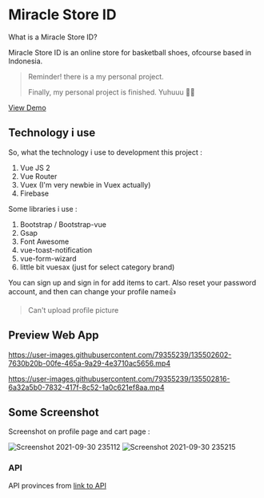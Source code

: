 # Miracle Store ID

What is a Miracle Store ID?

Miracle Store ID is an online store for basketball shoes, ofcourse based in Indonesia.

> Reminder! there is a my personal project.
>
> Finally, my personal project is finished. Yuhuuu 🤸‍♂️

[View Demo](https://miracle-basketball.firebaseapp.com/)

## Technology i use

So, what the technology i use to development this project :

1. Vue JS 2
2. Vue Router
3. Vuex (I'm very newbie in Vuex actually)
4. Firebase

Some libraries i use :

1. Bootstrap / Bootstrap-vue
2. Gsap
3. Font Awesome
4. vue-toast-notification
5. vue-form-wizard
6. little bit vuesax (just for select category brand)

You can sign up and sign in for add items to cart.
Also reset your password account, and then can change your profile name👍

> Can't upload profile picture

## Preview Web App

https://user-images.githubusercontent.com/79355239/135502602-7630b20b-00fe-465a-9a29-4e3710ac5656.mp4

https://user-images.githubusercontent.com/79355239/135502816-6a32a5b0-7832-417f-8c52-1a0c621ef8aa.mp4

## Some Screenshot

Screenshot on profile page and cart page :

![Screenshot 2021-09-30 235112](https://user-images.githubusercontent.com/79355239/135501458-0dc42b1b-44d5-48c8-95ba-21195571ed9d.jpg)
![Screenshot 2021-09-30 235215](https://user-images.githubusercontent.com/79355239/135501593-cb976a63-c14c-4be3-be90-0a294b062770.jpg)

### API

API provinces from [link to API](https://github.com/farizdotid/DAFTAR-API-LOKAL-INDONESIA)
